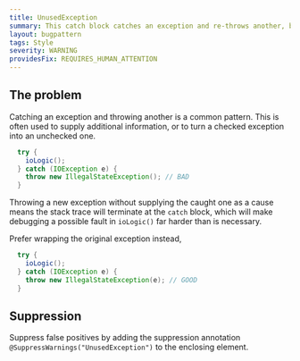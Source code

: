 ```yaml
---
title: UnusedException
summary: This catch block catches an exception and re-throws another, but swallows the caught exception rather than setting it as a cause. This can make debugging harder.
layout: bugpattern
tags: Style
severity: WARNING
providesFix: REQUIRES_HUMAN_ATTENTION
---
```


<!--
*** AUTO-GENERATED, DO NOT MODIFY ***
To make changes, edit the @BugPattern annotation or the explanation in docs/bugpattern.
-->

## The problem
Catching an exception and throwing another is a common pattern. This is often
used to supply additional information, or to turn a checked exception into an
unchecked one.

```java {.bad}
  try {
    ioLogic();
  } catch (IOException e) {
    throw new IllegalStateException(); // BAD
  }
```

Throwing a new exception without supplying the caught one as a cause means the
stack trace will terminate at the `catch` block, which will make debugging a
possible fault in `ioLogic()` far harder than is necessary.

Prefer wrapping the original exception instead,

```java {.good}
  try {
    ioLogic();
  } catch (IOException e) {
    throw new IllegalStateException(e); // GOOD
  }
```

## Suppression
Suppress false positives by adding the suppression annotation `@SuppressWarnings("UnusedException")` to the enclosing element.
